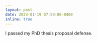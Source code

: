 ```yaml
---
layout: post
date: 2023-01-19 07:59:00-0400
inline: true
---
```


I passed my PhD thesis proposal defense.
